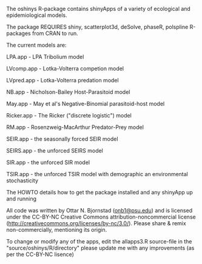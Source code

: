 The oshinys R-package contains shinyApps of a variety of ecological and epidemiological models. 

The package REQUIRES shiny,
    scatterplot3d,
    deSolve,
    phaseR,
    polspline R-packages from CRAN to run.

The current models are:

LPA.app - LPA Tribolium model

LVcomp.app - Lotka-Volterra competion model

LVpred.app - Lotka-Volterra predation model

NB.app - Nicholson-Bailey Host-Parasitoid model

May.app - May et al's Negative-Binomial parasitoid-host model

Ricker.app - The Ricker ("discrete logistic") model

RM.app - Rosenzweig-MacArthur Predator-Prey model

SEIR.app - the seasonally forced SEIR model

SEIRS.app - the unforced SEIRS model

SIR.app - the unforced SIR model

TSIR.app - the unforced TSIR model with demographic an environmental stochasticity


The HOWTO details how to get the package installed and any shinyApp up and running


All code was written by Ottar N. Bjornstad (onb1@psu.edu) and is licensed under the CC-BY-NC Creative Commons attribution-noncommercial license (http://creativecommons.org/licenses/by-nc/3.0/). Please share & remix non-commercially, mentioning its origin.

To change or modify any of the apps, edit the allapps3.R source-file in the "source/oshinys/R/directory" please update me with any improvements (as per the CC-BY-NC lisence)
